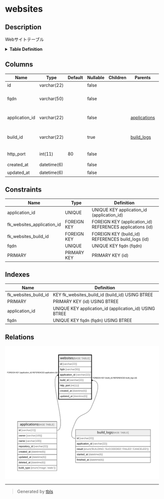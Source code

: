 # websites

## Description

Webサイトテーブル

<details>
<summary><strong>Table Definition</strong></summary>

```sql
CREATE TABLE `websites` (
  `id` varchar(22) NOT NULL COMMENT 'サイトID',
  `fqdn` varchar(50) NOT NULL COMMENT 'サイトURLのFQDN',
  `application_id` varchar(22) NOT NULL COMMENT 'アプリケーションID',
  `build_id` varchar(22) DEFAULT NULL COMMENT '稼働中のサイトのビルドID',
  `http_port` int(11) NOT NULL DEFAULT '80' COMMENT 'HTTPポート番号',
  `created_at` datetime(6) NOT NULL COMMENT '作成日時',
  `updated_at` datetime(6) NOT NULL COMMENT '更新日時',
  PRIMARY KEY (`id`),
  UNIQUE KEY `fqdn` (`fqdn`),
  UNIQUE KEY `application_id` (`application_id`),
  KEY `fk_websites_build_id` (`build_id`),
  CONSTRAINT `fk_websites_application_id` FOREIGN KEY (`application_id`) REFERENCES `applications` (`id`),
  CONSTRAINT `fk_websites_build_id` FOREIGN KEY (`build_id`) REFERENCES `build_logs` (`id`)
) ENGINE=InnoDB DEFAULT CHARSET=utf8mb4 COMMENT='Webサイトテーブル'
```

</details>

## Columns

| Name | Type | Default | Nullable | Children | Parents | Comment |
| ---- | ---- | ------- | -------- | -------- | ------- | ------- |
| id | varchar(22) |  | false |  |  | サイトID |
| fqdn | varchar(50) |  | false |  |  | サイトURLのFQDN |
| application_id | varchar(22) |  | false |  | [applications](applications.md) | アプリケーションID |
| build_id | varchar(22) |  | true |  | [build_logs](build_logs.md) | 稼働中のサイトのビルドID |
| http_port | int(11) | 80 | false |  |  | HTTPポート番号 |
| created_at | datetime(6) |  | false |  |  | 作成日時 |
| updated_at | datetime(6) |  | false |  |  | 更新日時 |

## Constraints

| Name | Type | Definition |
| ---- | ---- | ---------- |
| application_id | UNIQUE | UNIQUE KEY application_id (application_id) |
| fk_websites_application_id | FOREIGN KEY | FOREIGN KEY (application_id) REFERENCES applications (id) |
| fk_websites_build_id | FOREIGN KEY | FOREIGN KEY (build_id) REFERENCES build_logs (id) |
| fqdn | UNIQUE | UNIQUE KEY fqdn (fqdn) |
| PRIMARY | PRIMARY KEY | PRIMARY KEY (id) |

## Indexes

| Name | Definition |
| ---- | ---------- |
| fk_websites_build_id | KEY fk_websites_build_id (build_id) USING BTREE |
| PRIMARY | PRIMARY KEY (id) USING BTREE |
| application_id | UNIQUE KEY application_id (application_id) USING BTREE |
| fqdn | UNIQUE KEY fqdn (fqdn) USING BTREE |

## Relations

![er](websites.svg)

---

> Generated by [tbls](https://github.com/k1LoW/tbls)
